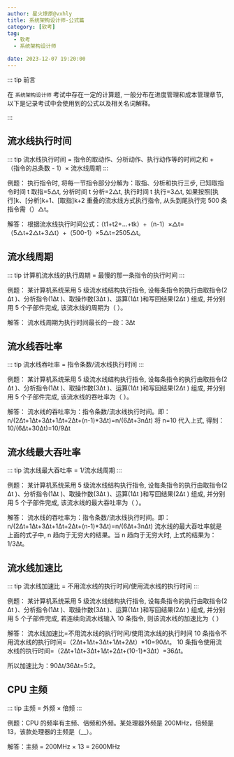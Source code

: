 ```yaml
---
author: 星火燎原@vxhly
title: 系统架构设计师-公式篇
category: [软考]
tag:
  - 软考
  - 系统架构设计师

date: 2023-12-07 19:20:00
---
```


::: tip 前言

在 `系统架构设计师` 考试中存在一定的计算题, 一般分布在进度管理和成本管理章节, 以下是记录考试中会使用到的公式以及相关名词解释。

:::

## 流水线执行时间

::: tip
流水线执行时间 = 指令的取动作、分析动作、执行动作等的时间之和 + （指令的总条数 - 1）× 流水线周期
:::

例题：
执行指令时, 将每一节指令部分分解为：取指、分析和执行三步, 已知取指令时间 t 取指=5△t, 分析时间 t 分析=2△t, 执行时间 t 执行=3△t, 如果按照[执行]k、[分析]k+1、[取指]k+2 重叠的流水线方式执行指令, 从头到尾执行完 500 条指令需（）△t。

解答：
根据流水线执行时间公式：（t1+t2+...+tk）+（n-1）×△t=（5△t+2△t+3△t）+（500-1）×5△t=2505△t。

## 流水线周期

::: tip
计算机流水线的执行周期 = 最慢的那一条指令的执行时间
:::

例题：
某计算机系统采用 5 级流水线结构执行指令, 设每条指令的执行由取指令(2 Δt )、分析指令(1Δt )、取操作数(3Δt )、运算(1Δt )和写回结果(2Δt ) 组成, 并分别用 5 个子部件完成, 该流水线的周期为（ ）。

解答：
流水线周期为执行时间最长的一段：3Δt

## 流水线吞吐率

::: tip
流水线吞吐率 = 指令条数/流水线执行时间
:::

例题：
某计算机系统采用 5 级流水线结构执行指令, 设每条指令的执行由取指令(2 Δt )、分析指令(1Δt )、取操作数(3Δt )、运算(1Δt )和写回结果(2Δt ) 组成, 并分别用 5 个子部件完成, 该流水线的吞吐率为（ ）。

解答：
流水线的吞吐率为：指令条数/流水线执行时间。即：
n/(2Δt+1Δt+3Δt+1Δt+2Δt+(n-1)\*3Δt)=n/(6Δt+3nΔt)
将 n=10 代入上式, 得到：10/(6Δt+30Δt)=10/9Δt

## 流水线最大吞吐率

::: tip
流水线最大吞吐率 = 1/流水线周期
:::

例题：
某计算机系统采用 5 级流水线结构执行指令, 设每条指令的执行由取指令(2 Δt )、分析指令(1Δt )、取操作数(3Δt )、运算(1Δt )和写回结果(2Δt ) 组成, 并分别用 5 个子部件完成, 该流水线的最大吞吐率为（ ）。

解答：
流水线的吞吐率为：指令条数/流水线执行时间。即：
n/(2Δt+1Δt+3Δt+1Δt+2Δt+(n-1)\*3Δt)=n/(6Δt+3nΔt)
流水线的最大吞吐率就是上面的式子中, n 趋向于无穷大的结果。当 n 趋向于无穷大时, 上式的结果为：1/3Δt。

## 流水线加速比

::: tip
流水线加速比 = 不用流水线的执行时间/使用流水线的执行时间
:::

例题：
某计算机系统采用 5 级流水线结构执行指令, 设每条指令的执行由取指令(2 Δt )、分析指令(1Δt )、取操作数(3Δt )、运算(1Δt )和写回结果(2Δt ) 组成, 并分别用 5 个子部件完成, 若连续向流水线输入 10 条指令, 则该流水线的加速比为（ ）

解答：
流水线加速比=不用流水线的执行时间/使用流水线的执行时间
10 条指令不用流水线的执行时间=（2Δt+1Δt+3Δt+1Δt+2Δt）\*10=90Δt。
10 条指令使用流水线的执行时间=（2Δt+1Δt+3Δt+1Δt+2Δt+(10-1)\*3Δt）=36Δt。

所以加速比为：90Δt/36Δt=5:2。

## CPU 主频

::: tip
主频 = 外频 × 倍频
:::

例题：CPU 的频率有主频、倍频和外频。某处理器外频是 200MHz，倍频是 13，该款处理器的主频是（\_\_）。

解答：主频 = 200MHz × 13 = 2600MHz
